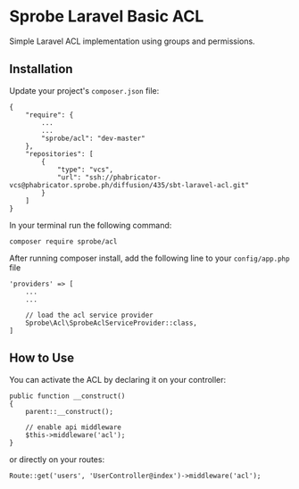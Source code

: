 # Sprobe Laravel Basic ACL

Simple Laravel ACL implementation using groups and permissions.  

## Installation
Update your project's `composer.json` file:
```
{
    "require": {
        ...
        ...
        "sprobe/acl": "dev-master"
    },
    "repositories": [
        {
            "type": "vcs",
            "url": "ssh://phabricator-vcs@phabricator.sprobe.ph/diffusion/435/sbt-laravel-acl.git"
        }
    ]
}
```
  
In your terminal run the following command:
```
composer require sprobe/acl
```
  
After running composer install, add the following line to your `config/app.php` file  
```
'providers' => [
    ...
    ...

    // load the acl service provider
    Sprobe\Acl\SprobeAclServiceProvider::class,
]
```

## How to Use
You can activate the ACL by declaring it on your controller:  
```
public function __construct()
{
    parent::__construct();

    // enable api middleware
    $this->middleware('acl');
}
```
or directly on your routes:  
```
Route::get('users', 'UserController@index')->middleware('acl');
```